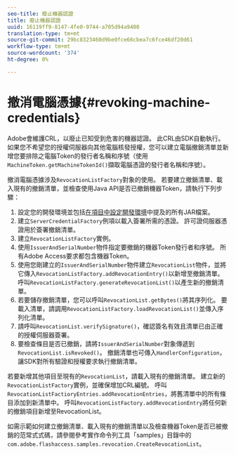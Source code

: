```yaml
---
seo-title: 廢止機器認證
title: 廢止機器認證
uuid: 16119ff9-8147-4fe0-9744-a705d94a9400
translation-type: tm+mt
source-git-commit: 29bc8323460d9be0fce66cbea7c6fce46df20d61
workflow-type: tm+mt
source-wordcount: '374'
ht-degree: 0%

---
```



# 撤消電腦憑據{#revoking-machine-credentials}

Adobe會維護CRL，以廢止已知受到危害的機器認證。 此CRL由SDK自動執行。 如果您不希望您的授權伺服器向其他電腦核發授權，您可以建立電腦撤銷清單並新增您要排除之電腦Token的發行者名稱和序號（使用`MachineToken.getMachineTokenId()`擷取電腦憑證的發行者名稱和序號）。

撤消電腦憑據涉及`RevocationListFactory`對象的使用。 若要建立撤銷清單、載入現有的撤銷清單，並檢查使用Java API是否已撤銷機器Token，請執行下列步驟：

1. 設定您的開發環境並包括[在項目中設定開發環境](../../aaxs-protecting-content/content-setting-up-the-sdk/content-setting-up-the-dev-env.md)中提及的所有JAR檔案。
1. 建立`ServerCredentialFactory`例項以載入簽署所需的憑證。 許可證伺服器憑證用於簽署撤銷清單。
1. 建立`RevocationListFactory`實例。
1. 使用`IssuerAndSerialNumber`物件指定要撤銷的機器Token發行者和序號。 所有Adobe Access要求都包含機器Token。
1. 使用您剛建立的`IssuerAndSerialNumber`物件建立`RevocationList`物件，並將它傳入`RevocationListFactory.addRevocationEntry()`以新增至撤銷清單。 呼叫`RevocationListFactory.generateRevocationList()`以產生新的撤銷清單。
1. 若要儲存撤銷清單，您可以呼叫`RevocationList.getBytes()`將其序列化。 要載入清單，請調用`RevocationListFactory.loadRevocationList()`並傳入序列化清單。
1. 請呼叫`RevocationList.verifySignature()`，確認簽名有效且清單已由正確的授權伺服器簽署。
1. 要檢查條目是否已撤銷，請將`IssuerAndSerialNumber`對象傳遞到`RevocationList.isRevoked()`。 撤銷清單也可傳入`HandlerConfiguration`，讓SDK對所有驗證和授權要求執行撤銷清單。

若要新增其他項目至現有的`RevocationList`，請載入現有的撤銷清單。 建立新的`RevocationListFactory`實例，並確保增加CRL編號。 呼叫`RevocationListFactioryEntries.addRevocationEntries`，將舊清單中的所有條目添加到新清單中。 呼叫`RevocationListFactory.addRevocationEntry`將任何新的撤銷項目新增至RevocationList。

如需示範如何建立撤銷清單、載入現有的撤銷清單以及檢查機器Token是否已被撤銷的范常式式碼，請參閱參考實作命令列工具「samples」目錄中的`com.adobe.flashaccess.samples.revocation.CreateRevocationList`。
